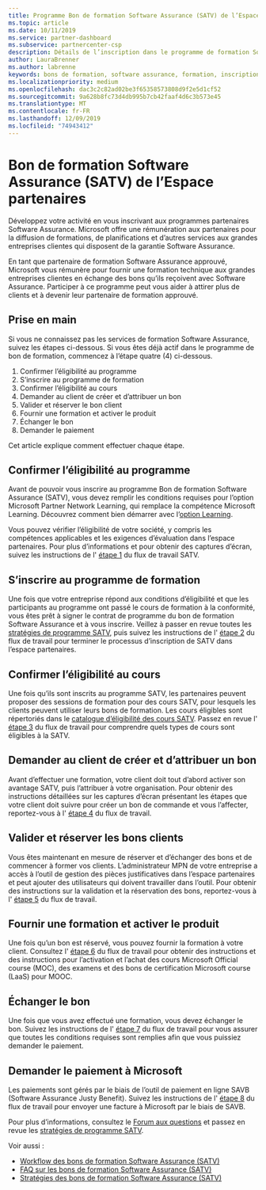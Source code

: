 ```yaml
---
title: Programme Bon de formation Software Assurance (SATV) de l’Espace partenaires | Espace partenaires
ms.topic: article
ms.date: 10/11/2019
ms.service: partner-dashboard
ms.subservice: partnercenter-csp
description: Détails de l’inscription dans le programme de formation Software Assurance pour vous permettre de compenser la formation et la planification aux entreprises clientes.
author: LauraBrenner
ms.author: labrenne
keywords: bons de formation, software assurance, formation, inscription à SATV, SATV
ms.localizationpriority: medium
ms.openlocfilehash: dac3c2c82ad02be3f65358573808d9f2e5d1cf52
ms.sourcegitcommit: 9a628b8fc73d4db995b7cb42faaf4d6c3b573e45
ms.translationtype: MT
ms.contentlocale: fr-FR
ms.lasthandoff: 12/09/2019
ms.locfileid: "74943412"
---
```

# <a name="software-assurance-training-voucher-satv-program-in-partner-center"></a>Bon de formation Software Assurance (SATV) de l’Espace partenaires

Développez votre activité en vous inscrivant aux programmes partenaires Software Assurance. Microsoft offre une rémunération aux partenaires pour la diffusion de formations, de planifications et d’autres services aux grandes entreprises clientes qui disposent de la garantie Software Assurance. 

En tant que partenaire de formation Software Assurance approuvé, Microsoft vous rémunère pour fournir une formation technique aux grandes entreprises clientes en échange des bons qu’ils reçoivent avec Software Assurance. Participer à ce programme peut vous aider à attirer plus de clients et à devenir leur partenaire de formation approuvé.

## <a name="get-started"></a>Prise en main

Si vous ne connaissez pas les services de formation Software Assurance, suivez les étapes ci-dessous. Si vous êtes déjà actif dans le programme de bon de formation, commencez à l’étape quatre (4) ci-dessous. 

1. Confirmer l’éligibilité au programme
2. S’inscrire au programme de formation
3. Confirmer l’éligibilité au cours
4. Demander au client de créer et d’attribuer un bon
5. Valider et réserver le bon client
6. Fournir une formation et activer le produit
7. Échanger le bon
8. Demander le paiement

Cet article explique comment effectuer chaque étape.

## <a name="confirm-program-eligibility"></a>Confirmer l’éligibilité au programme

Avant de pouvoir vous inscrire au programme Bon de formation Software Assurance (SATV), vous devez remplir les conditions requises pour l’option Microsoft Partner Network Learning, qui remplace la compétence Microsoft Learning. Découvrez comment bien démarrer avec l’[option Learning](https://partner.microsoft.com/membership/learning-partners).

Vous pouvez vérifier l’éligibilité de votre société, y compris les compétences applicables et les exigences d’évaluation dans l’espace partenaires. Pour plus d’informations et pour obtenir des captures d’écran, suivez les instructions de l' [étape 1](https://query.prod.cms.rt.microsoft.com/cms/api/am/binary/RE3krfK) du flux de travail SATV.

## <a name="enroll-in-the-training-program"></a>S’inscrire au programme de formation

Une fois que votre entreprise répond aux conditions d’éligibilité et que les participants au programme ont passé le cours de formation à la conformité, vous êtes prêt à signer le contrat de programme du bon de formation Software Assurance et à vous inscrire. Veillez à passer en revue toutes les [stratégies de programme SATV](https://query.prod.cms.rt.microsoft.com/cms/api/am/binary/RE3koEP), puis suivez les instructions de l' [étape 2](https://query.prod.cms.rt.microsoft.com/cms/api/am/binary/RE3krfK) du flux de travail pour terminer le processus d’inscription de SATV dans l’espace partenaires.   


## <a name="confirm-course-eligibility"></a>Confirmer l’éligibilité au cours
Une fois qu’ils sont inscrits au programme SATV, les partenaires peuvent proposer des sessions de formation pour des cours SATV, pour lesquels les clients peuvent utiliser leurs bons de formation. Les cours éligibles sont répertoriés dans le [catalogue d’éligibilité des cours SATV](https://savl-catalog.microsoft.com/). Passez en revue l' [étape 3](https://query.prod.cms.rt.microsoft.com/cms/api/am/binary/RE3krfK) du flux de travail pour comprendre quels types de cours sont éligibles à la SATV.

## <a name="have-customer-create-and-assign-voucher"></a>Demander au client de créer et d’attribuer un bon

Avant d’effectuer une formation, votre client doit tout d’abord activer son avantage SATV, puis l’attribuer à votre organisation. Pour obtenir des instructions détaillées sur les captures d’écran présentant les étapes que votre client doit suivre pour créer un bon de commande et vous l’affecter, reportez-vous à l' [étape 4](https://query.prod.cms.rt.microsoft.com/cms/api/am/binary/RE3krfK) du flux de travail.

## <a name="validate-and-reserve-customer-vouchers"></a>Valider et réserver les bons clients

Vous êtes maintenant en mesure de réserver et d’échanger des bons et de commencer à former vos clients. L’administrateur MPN de votre entreprise a accès à l’outil de gestion des pièces justificatives dans l’espace partenaires et peut ajouter des utilisateurs qui doivent travailler dans l’outil. Pour obtenir des instructions sur la validation et la réservation des bons, reportez-vous à l' [étape 5](https://query.prod.cms.rt.microsoft.com/cms/api/am/binary/RE3krfK) du flux de travail.

## <a name="deliver-training-and-activate-product"></a>Fournir une formation et activer le produit

Une fois qu’un bon est réservé, vous pouvez fournir la formation à votre client. Consultez l' [étape 6](https://query.prod.cms.rt.microsoft.com/cms/api/am/binary/RE3krfK) du flux de travail pour obtenir des instructions et des instructions pour l’activation et l’achat des cours Microsoft Official course (MOC), des examens et des bons de certification Microsoft course (LaaS) pour MOOC.

## <a name="redeem-voucher"></a>Échanger le bon

Une fois que vous avez effectué une formation, vous devez échanger le bon. Suivez les instructions de l' [étape 7](https://query.prod.cms.rt.microsoft.com/cms/api/am/binary/RE3krfK) du flux de travail pour vous assurer que toutes les conditions requises sont remplies afin que vous puissiez demander le paiement. 


## <a name="request-payment-from-microsoft"></a>Demander le paiement à Microsoft

Les paiements sont gérés par le biais de l’outil de paiement en ligne SAVB (Software Assurance Justy Benefit). Suivez les instructions de l' [étape 8](https://query.prod.cms.rt.microsoft.com/cms/api/am/binary/RE3krfK) du flux de travail pour envoyer une facture à Microsoft par le biais de SAVB. 

Pour plus d’informations, consultez le [Forum aux questions](https://query.prod.cms.rt.microsoft.com/cms/api/am/binary/RE3kz5o) et passez en revue les [stratégies de programme SATV](https://query.prod.cms.rt.microsoft.com/cms/api/am/binary/RE3koEP).

Voir aussi :

- [Workflow des bons de formation Software Assurance (SATV)](https://query.prod.cms.rt.microsoft.com/cms/api/am/binary/RE3krfK)
- [FAQ sur les bons de formation Software Assurance (SATV)](https://query.prod.cms.rt.microsoft.com/cms/api/am/binary/RE3kz5o)
- [Stratégies des bons de formation Software Assurance (SATV)](https://query.prod.cms.rt.microsoft.com/cms/api/am/binary/RE3koEP)
